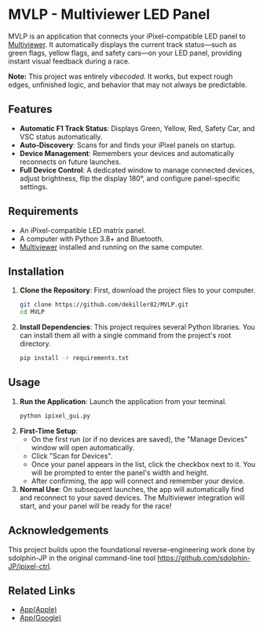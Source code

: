 # MVLP - Multiviewer LED Panel

MVLP is an application that connects your iPixel-compatible LED panel to [Multiviewer](https://multiviewer.app/). It automatically displays the current track status—such as green flags, yellow flags, and safety cars—on your LED panel, providing instant visual feedback during a race.

**Note:** This project was entirely *vibecoded*. It works, but expect rough edges, unfinished logic, and behavior that may not always be predictable.

## Features
 
- **Automatic F1 Track Status**: Displays Green, Yellow, Red, Safety Car, and VSC status automatically.  
- **Auto-Discovery**: Scans for and finds your iPixel panels on startup.  
- **Device Management**: Remembers your devices and automatically reconnects on future launches.  
- **Full Device Control**: A dedicated window to manage connected devices, adjust brightness, flip the display 180°, and configure panel-specific settings.  

## Requirements

- An iPixel-compatible LED matrix panel.  
- A computer with Python 3.8+ and Bluetooth.  
- [Multiviewer](https://multiviewer.app/) installed and running on the same computer.  

## Installation

1.  **Clone the Repository**: First, download the project files to your computer.
    ```bash
    git clone https://github.com/dekiller82/MVLP.git
    cd MVLP
    ```

2.  **Install Dependencies**: This project requires several Python libraries. You can install them all with a single command from the project's root directory.
    ```bash
    pip install -r requirements.txt
    ```

## Usage

1.  **Run the Application**: Launch the application from your terminal.
    ```bash
    python ipixel_gui.py
    ```
2.  **First-Time Setup**:
    - On the first run (or if no devices are saved), the "Manage Devices" window will open automatically.
    - Click "Scan for Devices".
    - Once your panel appears in the list, click the checkbox next to it. You will be prompted to enter the panel's width and height.
    - After confirming, the app will connect and remember your device.
3.  **Normal Use**: On subsequent launches, the app will automatically find and reconnect to your saved devices. The Multiviewer integration will start, and your panel will be ready for the race!



## Acknowledgements

This project builds upon the foundational reverse-engineering work done by sdolphin-JP in the original command-line tool
https://github.com/sdolphin-JP/ipixel-ctrl.


## Related Links
- [App(Apple)](https://apps.apple.com/jp/app/ipixel-color/id1562961996)
- [App(Google)](https://play.google.com/store/apps/details?id=com.wifiled.ipixels)
